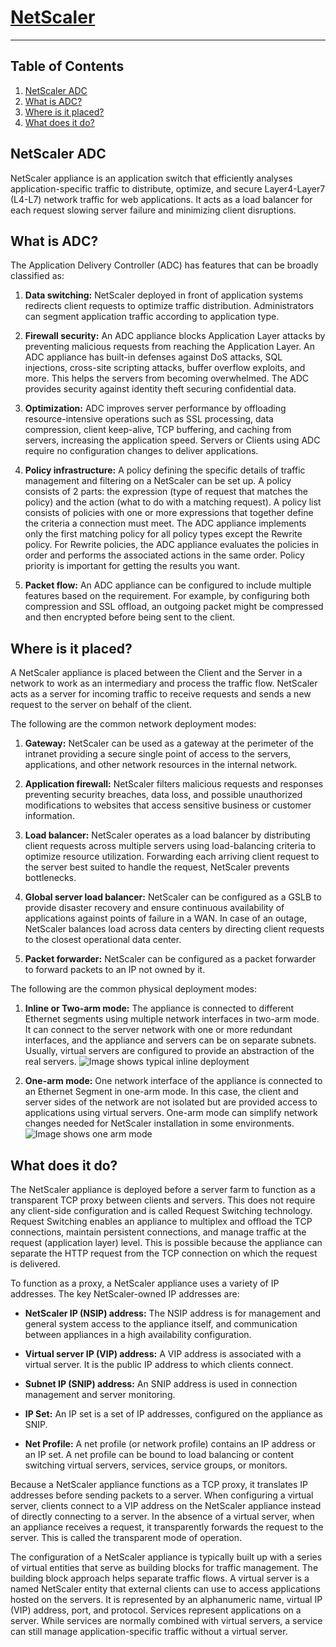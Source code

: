 # [NetScaler](https://www.netscaler.com/)
----
## Table of Contents
<!-- no toc -->
1. [NetScaler ADC](#netscaler-adc)
2. [What is ADC?](#what-is-adc)
3. [Where is it placed?](#where-is-it-placed)
4. [What does it do?](#what-does-it-do)

## NetScaler ADC
NetScaler appliance is an application switch that efficiently analyses application-specific traffic to distribute, optimize, and secure Layer4-Layer7 (L4-L7) network traffic for web applications. It acts as a load balancer for each request slowing server failure and minimizing client disruptions.

## What is ADC?
The Application Delivery Controller (ADC) has features that can be broadly classified as:

1. **Data switching:** NetScaler deployed in front of application systems redirects client requests to optimize traffic distribution. Administrators can segment application traffic according to application type. 

2. **Firewall security:** An ADC appliance blocks Application Layer attacks by preventing malicious requests from reaching the Application Layer. An ADC appliance has built-in defenses against DoS attacks, SQL injections, cross-site scripting attacks, buffer overflow exploits, and more. This helps the servers from becoming overwhelmed. The ADC provides security against identity theft securing confidential data.


3. **Optimization:** ADC improves server performance by offloading resource-intensive operations such as SSL processing, data compression, client keep-alive, TCP buffering, and caching from servers, increasing the application speed. Servers or Clients using ADC require no configuration changes to deliver applications.


4. **Policy infrastructure:** A policy defining the specific details of traffic management and filtering on a NetScaler can be set up. A policy consists of 2 parts: the expression (type of request that matches the policy) and the action (what to do with a matching request). A policy list consists of policies with one or more expressions that together define the criteria a connection must meet. The ADC appliance implements only the first matching policy for all policy types except the Rewrite policy. For Rewrite policies, the ADC appliance evaluates the policies in order and performs the associated actions in the same order. Policy priority is important for getting the results you want.


5. **Packet flow:** An ADC appliance can be configured to include multiple features based on the requirement. For example, by configuring both compression and SSL offload, an outgoing packet might be compressed and then encrypted before being sent to the client.
  

## Where is it placed?
A NetScaler appliance is placed between the Client and the Server in a network to work as an intermediary and process the traffic flow. NetScaler acts as a server for incoming traffic to receive requests and sends a new request to the server on behalf of the client.


The following are the common network deployment modes:

1. **Gateway:** NetScaler can be used as a gateway at the perimeter of the intranet providing a secure single point of access to the servers, applications, and other network resources in the internal network.

2. **Application firewall:** NetScaler filters malicious requests and responses preventing security breaches, data loss, and possible unauthorized modifications to websites that access sensitive business or customer information.

3. **Load balancer:** NetScaler operates as a load balancer by distributing client requests across multiple servers using load-balancing criteria to optimize resource utilization. Forwarding each arriving client request to the server best suited to handle the request, NetScaler prevents bottlenecks.

4. **Global server load balancer:** NetScaler can be configured as a GSLB to provide disaster recovery and ensure continuous availability of applications against points of failure in a WAN. In case of an outage, NetScaler balances load across data centers by directing client requests to the closest operational data center.

5. **Packet forwarder:** NetScaler can be configured as a packet forwarder to forward packets to an IP not owned by it. 


The following are the common physical deployment modes:

1. **Inline or Two-arm mode:** The appliance is connected to different Ethernet segments using multiple network interfaces in two-arm mode. It can connect to the server network with one or more redundant interfaces, and the appliance and servers can be on separate subnets. Usually, virtual servers are configured to provide an abstraction of the real servers.
![Image shows typical inline deployment](https://docs.netscaler.com/en-us/citrix-adc/media/two_arm_mode.png)


2. **One-arm mode:** One network interface of the appliance is connected to an Ethernet Segment in one-arm mode. In this case, the client and server sides of the network are not isolated but are provided access to applications using virtual servers. One-arm mode can simplify network changes needed for NetScaler installation in some environments.
![Image shows one arm mode](https://docs.netscaler.com/en-us/citrix-adc/media/1arm_public_public.png)


## What does it do?
The NetScaler appliance is deployed before a server farm to function as a transparent TCP proxy between clients and servers. This does not require any client-side configuration and is called Request Switching technology. Request Switching enables an appliance to multiplex and offload the TCP connections, maintain persistent connections, and manage traffic at the request (application layer) level. This is possible because the appliance can separate the HTTP request from the TCP connection on which the request is delivered.

To function as a proxy, a NetScaler appliance uses a variety of IP addresses. The key NetScaler-owned IP addresses are:

- **NetScaler IP (NSIP) address:** The NSIP address is for management and general system access to the appliance itself, and communication between appliances in a high availability configuration.

- **Virtual server IP (VIP) address:** A VIP address is associated with a virtual server. It is the public IP address to which clients connect.

- **Subnet IP (SNIP) address:** An SNIP address is used in connection management and server monitoring.

- **IP Set:** An IP set is a set of IP addresses, configured on the appliance as SNIP.

- **Net Profile:** A net profile (or network profile) contains an IP address or an IP set. A net profile can be bound to load balancing or content switching virtual servers, services, service groups, or monitors.

Because a NetScaler appliance functions as a TCP proxy, it translates IP addresses before sending packets to a server. When configuring a virtual server, clients connect to a VIP address on the NetScaler appliance instead of directly connecting to a server. In the absence of a virtual server, when an appliance receives a request, it transparently forwards the request to the server. This is called the transparent mode of operation.

The configuration of a NetScaler appliance is typically built up with a series of virtual entities that serve as building blocks for traffic management. The building block approach helps separate traffic flows. A virtual server is a named NetScaler entity that external clients can use to access applications hosted on the servers. It is represented by an alphanumeric name, virtual IP (VIP) address, port, and protocol. Services represent applications on a server. While services are normally combined with virtual servers, a service can still manage application-specific traffic without a virtual server.
